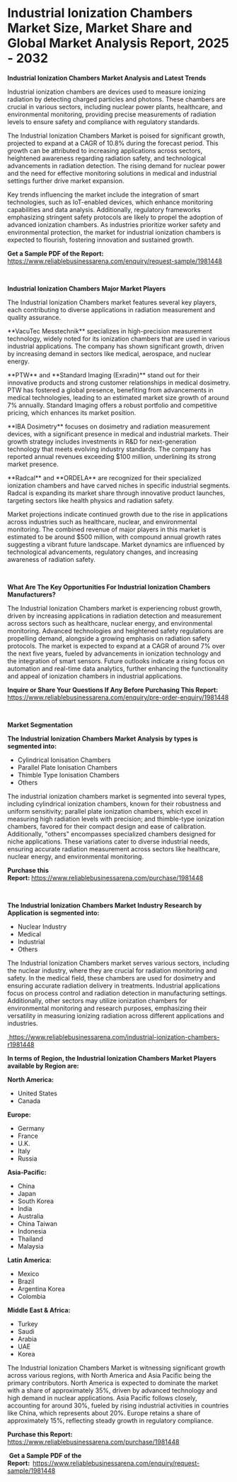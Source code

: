 <p><h1>Industrial Ionization Chambers Market Size, Market Share and Global Market Analysis Report, 2025 - 2032</h1></p><p><strong>Industrial Ionization Chambers Market Analysis and Latest Trends</strong></p>
<p><p>Industrial ionization chambers are devices used to measure ionizing radiation by detecting charged particles and photons. These chambers are crucial in various sectors, including nuclear power plants, healthcare, and environmental monitoring, providing precise measurements of radiation levels to ensure safety and compliance with regulatory standards.</p><p>The Industrial Ionization Chambers Market is poised for significant growth, projected to expand at a CAGR of 10.8% during the forecast period. This growth can be attributed to increasing applications across sectors, heightened awareness regarding radiation safety, and technological advancements in radiation detection. The rising demand for nuclear power and the need for effective monitoring solutions in medical and industrial settings further drive market expansion.</p><p>Key trends influencing the market include the integration of smart technologies, such as IoT-enabled devices, which enhance monitoring capabilities and data analysis. Additionally, regulatory frameworks emphasizing stringent safety protocols are likely to propel the adoption of advanced ionization chambers. As industries prioritize worker safety and environmental protection, the market for industrial ionization chambers is expected to flourish, fostering innovation and sustained growth.</p></p>
<p><strong>Get a Sample PDF of the Report:&nbsp;</strong> <a href="https://www.reliablebusinessarena.com/enquiry/request-sample/1981448?utm_campaign=2110&utm_medium=2&utm_source=Github&utm_content=ia&utm_term=12042025&utm_id=industrial-ionization-chambers">https://www.reliablebusinessarena.com/enquiry/request-sample/1981448</a></p>
<p>&nbsp;</p>
<p><strong>Industrial Ionization Chambers Major Market Players</strong></p>
<p><p>The Industrial Ionization Chambers market features several key players, each contributing to diverse applications in radiation measurement and quality assurance. </p><p>**VacuTec Messtechnik** specializes in high-precision measurement technology, widely noted for its ionization chambers that are used in various industrial applications. The company has shown significant growth, driven by increasing demand in sectors like medical, aerospace, and nuclear energy. </p><p>**PTW** and **Standard Imaging (Exradin)** stand out for their innovative products and strong customer relationships in medical dosimetry. PTW has fostered a global presence, benefiting from advancements in medical technologies, leading to an estimated market size growth of around 7% annually. Standard Imaging offers a robust portfolio and competitive pricing, which enhances its market position.</p><p>**IBA Dosimetry** focuses on dosimetry and radiation measurement devices, with a significant presence in medical and industrial markets. Their growth strategy includes investments in R&D for next-generation technology that meets evolving industry standards. The company has reported annual revenues exceeding $100 million, underlining its strong market presence.</p><p>**Radcal** and **ORDELA** are recognized for their specialized ionization chambers and have carved niches in specific industrial segments. Radcal is expanding its market share through innovative product launches, targeting sectors like health physics and radiation safety.</p><p>Market projections indicate continued growth due to the rise in applications across industries such as healthcare, nuclear, and environmental monitoring. The combined revenue of major players in this market is estimated to be around $500 million, with compound annual growth rates suggesting a vibrant future landscape. Market dynamics are influenced by technological advancements, regulatory changes, and increasing awareness of radiation safety.</p></p>
<p>&nbsp;</p>
<p><strong>What Are The Key Opportunities For Industrial Ionization Chambers Manufacturers?</strong></p>
<p><p>The Industrial Ionization Chambers market is experiencing robust growth, driven by increasing applications in radiation detection and measurement across sectors such as healthcare, nuclear energy, and environmental monitoring. Advanced technologies and heightened safety regulations are propelling demand, alongside a growing emphasis on radiation safety protocols. The market is expected to expand at a CAGR of around 7% over the next five years, fueled by advancements in ionization technology and the integration of smart sensors. Future outlooks indicate a rising focus on automation and real-time data analytics, further enhancing the functionality and appeal of ionization chambers in industrial applications.</p></p>
<p><strong>Inquire or Share Your Questions If Any Before Purchasing This Report:</strong> <a href="https://www.reliablebusinessarena.com/enquiry/pre-order-enquiry/1981448?utm_campaign=2110&utm_medium=2&utm_source=Github&utm_content=ia&utm_term=12042025&utm_id=industrial-ionization-chambers">https://www.reliablebusinessarena.com/enquiry/pre-order-enquiry/1981448</a></p>
<p>&nbsp;</p>
<p><strong>Market Segmentation</strong></p>
<p><strong>The Industrial Ionization Chambers Market Analysis by types is segmented into:</strong></p>
<p><ul><li>Cylindrical Ionisation Chambers</li><li>Parallel Plate Ionisation Chambers</li><li>Thimble Type Ionisation Chambers</li><li>Others</li></ul></p>
<p><p>The industrial ionization chambers market is segmented into several types, including cylindrical ionization chambers, known for their robustness and uniform sensitivity; parallel plate ionization chambers, which excel in measuring high radiation levels with precision; and thimble-type ionization chambers, favored for their compact design and ease of calibration. Additionally, "others" encompasses specialized chambers designed for niche applications. These variations cater to diverse industrial needs, ensuring accurate radiation measurement across sectors like healthcare, nuclear energy, and environmental monitoring.</p></p>
<p><strong>Purchase this Report:&nbsp;</strong><a href="https://www.reliablebusinessarena.com/purchase/1981448?utm_campaign=2110&utm_medium=2&utm_source=Github&utm_content=ia&utm_term=12042025&utm_id=industrial-ionization-chambers">https://www.reliablebusinessarena.com/purchase/1981448</a></p>
<p>&nbsp;</p>
<p><strong>The Industrial Ionization Chambers Market Industry Research by Application is segmented into:</strong></p>
<p><ul><li>Nuclear Industry</li><li>Medical</li><li>Industrial</li><li>Others</li></ul></p>
<p><p>The Industrial Ionization Chambers market serves various sectors, including the nuclear industry, where they are crucial for radiation monitoring and safety. In the medical field, these chambers are used for dosimetry and ensuring accurate radiation delivery in treatments. Industrial applications focus on process control and radiation detection in manufacturing settings. Additionally, other sectors may utilize ionization chambers for environmental monitoring and research purposes, emphasizing their versatility in measuring ionizing radiation across different applications and industries.</p></p>
<p><a href="https://www.reliablebusinessarena.com/industrial-ionization-chambers-r1981448?utm_campaign=2110&utm_medium=2&utm_source=Github&utm_content=ia&utm_term=12042025&utm_id=industrial-ionization-chambers">&nbsp;https://www.reliablebusinessarena.com/industrial-ionization-chambers-r1981448</a></p>
<p><strong>In terms of Region, the Industrial Ionization Chambers Market Players available by Region are:</strong></p>
<p>
    <p> <strong> North America: </strong>
        <ul>
            <li>United States</li>
            <li>Canada</li>
        </ul>
        </p> 
    <p> <strong> Europe: </strong>
        <ul>
            <li>Germany</li>
            <li>France</li>
            <li>U.K.</li>
            <li>Italy</li>
            <li>Russia</li>
        </ul>
        </p> 
    <p> <strong> Asia-Pacific: </strong>
        <ul>
            <li>China</li>
            <li>Japan</li>
            <li>South Korea</li>
            <li>India</li>
            <li>Australia</li>
            <li>China Taiwan</li>
            <li>Indonesia</li>
            <li>Thailand</li>
            <li>Malaysia</li>
        </ul>
        </p> 
    <p> <strong> Latin America: </strong>
        <ul>
            <li>Mexico</li>
            <li>Brazil</li>
            <li>Argentina Korea</li>
            <li>Colombia</li>
        </ul>
        </p> 
    <p> <strong> Middle East & Africa: </strong>
        <ul>
            <li>Turkey</li>
            <li>Saudi</li>
            <li>Arabia</li>
            <li>UAE</li>
            <li>Korea</li>
        </ul>
    </p>
    </p>
<p><p>The Industrial Ionization Chambers Market is witnessing significant growth across various regions, with North America and Asia Pacific being the primary contributors. North America is expected to dominate the market with a share of approximately 35%, driven by advanced technology and high demand in nuclear applications. Asia Pacific follows closely, accounting for around 30%, fueled by rising industrial activities in countries like China, which represents about 20%. Europe retains a share of approximately 15%, reflecting steady growth in regulatory compliance.</p></p>
<p><strong>Purchase this Report: </strong><a href="https://www.reliablebusinessarena.com/purchase/1981448?utm_campaign=2110&utm_medium=2&utm_source=Github&utm_content=ia&utm_term=12042025&utm_id=industrial-ionization-chambers">https://www.reliablebusinessarena.com/purchase/1981448</a></p>
<p>&nbsp;<strong>Get a Sample PDF of the Report:&nbsp;&nbsp;</strong><a href="https://www.reliablebusinessarena.com/enquiry/request-sample/1981448?utm_campaign=2110&utm_medium=2&utm_source=Github&utm_content=ia&utm_term=12042025&utm_id=industrial-ionization-chambers">https://www.reliablebusinessarena.com/enquiry/request-sample/1981448</a></p>
<p><strong></strong></p>
<p><p></p><p></p><p></p></p>